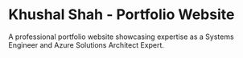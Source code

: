 # Khushal Shah - Portfolio Website

A professional portfolio website showcasing expertise as a Systems Engineer and Azure Solutions Architect Expert.
